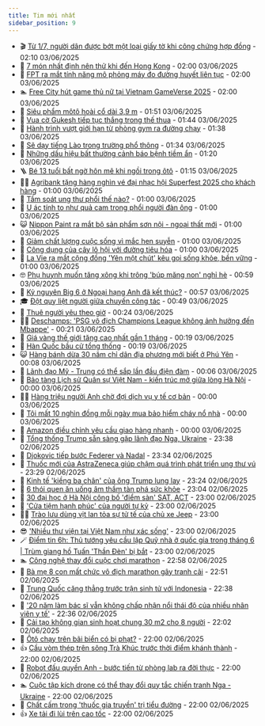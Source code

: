 ```yaml
---
title: Tim mới nhất
sidebar_position: 9
---
```


<!-- vnexpress-tin-moi-nhat:START -->
- 🎬 [Từ 1/7, người dân được bớt một loại giấy tờ khi công chứng hợp đồng](https://vnexpress.net/tu-1-7-nguoi-dan-duoc-bot-mot-loai-giay-to-khi-cong-chung-hop-dong-4893655.html) - 02:10 03/06/2025
- 🐎 [7 món nhất định nên thử khi đến Hong Kong](https://vnexpress.net/7-mon-nhat-dinh-nen-thu-khi-den-hong-kong-4893632.html) - 02:00 03/06/2025
- 🦍 [FPT ra mắt tính năng mô phỏng máy đo đường huyết liên tục](https://vnexpress.net/fpt-ra-mat-tinh-nang-mo-phong-may-do-duong-huyet-lien-tuc-4893711.html) - 02:00 03/06/2025
- 🏊 [Free City hút game thủ nữ tại Vietnam GameVerse 2025](https://vnexpress.net/free-city-hut-game-thu-nu-tai-vietnam-gameverse-2025-4892176.html) - 02:00 03/06/2025
- 🎊 [Siêu phẩm môtô hoài cổ dài 3,9 m](https://vnexpress.net/sieu-pham-moto-hoai-co-dai-3-9-m-4891098.html) - 01:51 03/06/2025
- 🎃 [Vua cờ Gukesh tiếp tục thắng trong thế thua](https://vnexpress.net/vua-co-gukesh-tiep-tuc-thang-trong-the-thua-4893731.html) - 01:44 03/06/2025
- 🧰 [Hành trình vượt giới hạn từ phòng gym ra đường chạy](https://vnexpress.net/hanh-trinh-vuot-gioi-han-tu-phong-gym-ra-duong-chay-4893565.html) - 01:38 03/06/2025
- 🔭 [Sẽ dạy tiếng Lào trong trường phổ thông](https://vnexpress.net/se-day-tieng-lao-trong-truong-pho-thong-4893675.html) - 01:34 03/06/2025
- 🫶 [Những dấu hiệu bất thường cảnh báo bệnh tiềm ẩn](https://vnexpress.net/nhung-dau-hieu-bat-thuong-canh-bao-benh-tiem-an-4893713.html) - 01:20 03/06/2025
- 🪜 [Bé 13 tuổi bất ngờ hôn mê khi ngồi trong ôtô](https://vnexpress.net/be-13-tuoi-bat-ngo-hon-me-khi-ngoi-trong-oto-4893694.html) - 01:15 03/06/2025
- 👨‍🏫 [Agribank tặng hàng nghìn vé đại nhạc hội Superfest 2025 cho khách hàng](https://vnexpress.net/agribank-tang-hang-nghin-ve-dai-nhac-hoi-superfest-2025-cho-khach-hang-4893718.html) - 01:00 03/06/2025
- 🎊 [Tầm soát ung thư phổi thế nào?](https://vnexpress.net/tam-soat-ung-thu-phoi-the-nao-4893708.html) - 01:00 03/06/2025
- 🎊 [U ác tính to như quả cam trong phổi người đàn ông](https://vnexpress.net/u-ac-tinh-to-nhu-qua-cam-trong-phoi-nguoi-dan-ong-4893701.html) - 01:00 03/06/2025
- 😺 [Nippon Paint ra mắt bộ sản phẩm sơn nội - ngoại thất mới](https://vnexpress.net/nippon-paint-ra-mat-bo-san-pham-son-noi-ngoai-that-moi-4893686.html) - 01:00 03/06/2025
- 🐘 [Giảm chất lượng cuộc sống vì mắc hen suyễn](https://vnexpress.net/giam-chat-luong-cuoc-song-vi-mac-hen-suyen-4893638.html) - 01:00 03/06/2025
- 🌁 [Công dụng của cây lô hội với đường tiêu hóa](https://vnexpress.net/cong-dung-cua-cay-lo-hoi-voi-duong-tieu-hoa-4893481.html) - 01:00 03/06/2025
- 🐲 [La Vie ra mắt cộng đồng &#39;Yên một chút&#39; kêu gọi sống khỏe, bền vững](https://vnexpress.net/la-vie-ra-mat-cong-dong-yen-mot-chut-keu-goi-song-khoe-ben-vung-4893163.html) - 01:00 03/06/2025
- 🤓 [Phụ huynh muốn tăng xông khi trông &#39;búp măng non&#39; nghỉ hè](https://vnexpress.net/phu-huynh-muon-tang-xong-khi-trong-bup-mang-non-nghi-he-4893445.html) - 00:59 03/06/2025
- 💪 [Kỷ nguyên Big 6 ở Ngoại hạng Anh đã kết thúc?](https://vnexpress.net/ky-nguyen-big-6-o-ngoai-hang-anh-da-ket-thuc-4893714.html) - 00:57 03/06/2025
- 🎓 [Đột quỵ liệt người giữa chuyến công tác](https://vnexpress.net/dot-quy-liet-nguoi-giua-chuyen-cong-tac-4893678.html) - 00:49 03/06/2025
- 🫣 [Thuê người yêu theo giờ](https://vnexpress.net/thue-nguoi-yeu-theo-gio-4893673.html) - 00:24 03/06/2025
- 🧑‍💻 [Deschamps: &#39;PSG vô địch Champions League không ảnh hưởng đến Mbappe&#39;](https://vnexpress.net/deschamps-psg-vo-dich-champions-league-khong-anh-huong-den-mbappe-4893699.html) - 00:21 03/06/2025
- 🐲 [Giá vàng thế giới tăng cao nhất gần 1 tháng](https://vnexpress.net/gia-vang-the-gioi-tang-cao-nhat-gan-1-thang-4893698.html) - 00:19 03/06/2025
- 🌝 [Hàn Quốc bầu cử tổng thống](https://vnexpress.net/han-quoc-bau-cu-tong-thong-4893696.html) - 00:19 03/06/2025
- 😺 [Hàng bánh dừa 30 năm chỉ dân địa phương mới biết ở Phú Yên](https://vnexpress.net/hang-banh-dua-30-nam-chi-dan-dia-phuong-moi-biet-o-phu-yen-4893567.html) - 00:08 03/06/2025
- 🐎 [Lãnh đạo Mỹ - Trung có thể sắp lần đầu điện đàm](https://vnexpress.net/lanh-dao-my-trung-co-the-sap-lan-dau-dien-dam-4893697.html) - 00:06 03/06/2025
- 🎡 [Bảo tàng Lịch sử Quân sự Việt Nam - kiến trúc mở giữa lòng Hà Nội](https://vnexpress.net/bao-tang-lich-su-quan-su-viet-nam-kien-truc-mo-giua-long-ha-noi-4892399.html) - 00:00 03/06/2025
- 👨‍🏫 [Hàng triệu người Anh chờ đợi dịch vụ y tế cơ bản](https://vnexpress.net/hang-trieu-nguoi-anh-cho-doi-dich-vu-y-te-co-ban-4893488.html) - 00:00 03/06/2025
- 🦆 [Tôi mất 10 nghìn đồng mỗi ngày mua bảo hiểm cháy nổ nhà](https://vnexpress.net/toi-mat-10-nghin-dong-moi-ngay-mua-bao-hiem-chay-no-nha-4893363.html) - 00:00 03/06/2025
- 🚦 [Amazon điều chỉnh yêu cầu giao hàng nhanh](https://vnexpress.net/amazon-dieu-chinh-yeu-cau-giao-hang-nhanh-4893390.html) - 00:00 03/06/2025
- 💫 [Tổng thống Trump sẵn sàng gặp lãnh đạo Nga, Ukraine](https://vnexpress.net/tong-thong-trump-san-sang-gap-lanh-dao-nga-ukraine-4893687.html) - 23:38 02/06/2025
- 🎉 [Djokovic tiếp bước Federer và Nadal](https://vnexpress.net/djokovic-tiep-buoc-federer-va-nadal-4893695.html) - 23:34 02/06/2025
- 🌋 [Thuốc mới của AstraZeneca giúp chậm quá trình phát triển ung thư vú](https://vnexpress.net/thuoc-moi-cua-astrazeneca-giup-cham-qua-trinh-phat-trien-ung-thu-vu-4893661.html) - 23:29 02/06/2025
- 🤖 [Kinh tế &#39;kiềng ba chân&#39; của ông Trump lung lay](https://vnexpress.net/kinh-te-kieng-ba-chan-cua-ong-trump-lung-lay-4892236.html) - 23:24 02/06/2025
- 🦏 [6 thói quen ăn uống âm thầm tàn phá sức khỏe](https://vnexpress.net/suc-khoe-cam-nang-6-thoi-quen-an-uong-am-tham-tan-pha-suc-khoe-4893439.html) - 23:04 02/06/2025
- 🦩 [30 đại học ở Hà Nội công bố &#39;điểm sàn&#39; SAT, ACT](https://vnexpress.net/30-dai-hoc-o-ha-noi-cong-bo-diem-san-sat-act-4893615.html) - 23:00 02/06/2025
- 👺 [&#39;Cửa tiệm hạnh phúc&#39; của người tự kỷ](https://vnexpress.net/cua-tiem-hanh-phuc-cua-nguoi-tu-ky-4892120.html) - 23:00 02/06/2025
- 🧑‍🏫 [Trào lưu dùng vịt lan tỏa sự tử tế của chủ xe Jeep](https://vnexpress.net/trao-luu-dung-vit-lan-toa-su-tu-te-cua-chu-xe-jeep-4884843.html) - 23:00 02/06/2025
- 😎 [&#39;Nhiều thư viện tại Việt Nam như xác sống&#39;](https://vnexpress.net/nhieu-thu-vien-tai-viet-nam-nhu-xac-song-4893373.html) - 23:00 02/06/2025
- 🪄 [Điểm tin 6h: Thủ tướng yêu cầu lập Quỹ nhà ở quốc gia trong tháng 6 | Trùm giang hồ Tuấn &#39;Thần Đèn&#39; bị bắt](https://vnexpress.net/diem-tin-6h-thu-tuong-yeu-cau-lap-quy-nha-o-quoc-gia-trong-thang-6-trum-giang-ho-tuan-than-den-bi-bat-4893689.html) - 23:00 02/06/2025
- 🏊 [Công nghệ thay đổi cuộc chơi marathon](https://vnexpress.net/cong-nghe-thay-doi-cuoc-choi-marathon-4893666.html) - 22:58 02/06/2025
- 💃 [Bà mẹ 8 con mất chức vô địch marathon gây tranh cãi](https://vnexpress.net/ba-me-8-con-mat-chuc-vo-dich-marathon-gay-tranh-cai-4893658.html) - 22:51 02/06/2025
- 🦆 [Trung Quốc căng thẳng trước trận sinh tử với Indonesia](https://vnexpress.net/trung-quoc-cang-thang-truoc-tran-sinh-tu-voi-indonesia-4893682.html) - 22:38 02/06/2025
- 🎊 [&#39;20 năm làm bác sĩ vẫn không chấp nhận nổi thái độ của nhiều nhân viên y tế&#39;](https://vnexpress.net/thai-do-nhan-vien-y-te-20-nam-lam-bac-si-van-khong-chap-nhan-noi-thai-do-cua-nhieu-nhan-vien-y-te-4893540.html) - 22:36 02/06/2025
- 👺 [Cải tạo không gian sinh hoạt chung 30 m2 cho 8 người](https://vnexpress.net/cai-tao-khong-gian-sinh-hoat-chung-30-m2-cho-8-nguoi-4893606.html) - 22:02 02/06/2025
- 🎡 [Ôtô chạy trên bãi biển có bị phạt?](https://vnexpress.net/oto-chay-tren-bai-bien-trong-truong-hop-nao-se-bi-xu-phat-4893602.html) - 22:00 02/06/2025
- 👍 [Cầu vòm thép trên sông Trà Khúc trước thời điểm khánh thành](https://vnexpress.net/cau-vom-thep-tren-song-tra-khuc-truoc-thoi-diem-khanh-thanh-4893389.html) - 22:00 02/06/2025
- 🐎 [Robot đấu quyền Anh - bước tiến từ phòng lab ra đời thực](https://vnexpress.net/robot-dau-quyen-anh-buoc-tien-tu-phong-lab-ra-doi-thuc-4893339.html) - 22:00 02/06/2025
- 🏊 [Cuộc tập kích drone có thể thay đổi quy tắc chiến tranh Nga - Ukraine](https://vnexpress.net/cuoc-tap-kich-drone-co-the-thay-doi-quy-tac-chien-tranh-nga-ukraine-4893259.html) - 22:00 02/06/2025
- 🦩 [Chất cấm trong &#39;thuốc gia truyền&#39; trị tiểu đường](https://vnexpress.net/suc-khoe-cam-nang-chat-cam-trong-thuoc-gia-truyen-tri-tieu-duong-4891664.html) - 22:00 02/06/2025
- 👍 [Xe tải đi lùi trên cao tốc](https://vnexpress.net/xe-tai-di-lui-tren-cao-toc-4893237.html) - 22:00 02/06/2025<!-- vnexpress-tin-moi-nhat:END -->
